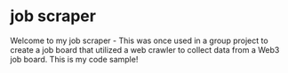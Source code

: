 # job scraper

Welcome to my job scraper - This was once used in a group project to create a job board that utilized a web crawler to collect data from a Web3 job board. This is my code sample!
